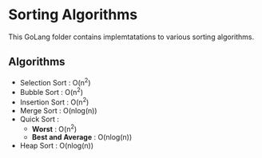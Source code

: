 # Sorting Algorithms
This GoLang folder contains implemtatations to various sorting algorithms.

## Algorithms
- Selection Sort : O(n<sup>2</sup>)
- Bubble Sort : O(n<sup>2</sup>)
- Insertion Sort : O(n<sup>2</sup>)
- Merge Sort : O(nlog(n))
- Quick Sort : 
    - <b>Worst</b> : O(n<sup>2</sup>)
    - <b>Best and Average</b> : O(nlog(n))
- Heap Sort : O(nlog(n))
